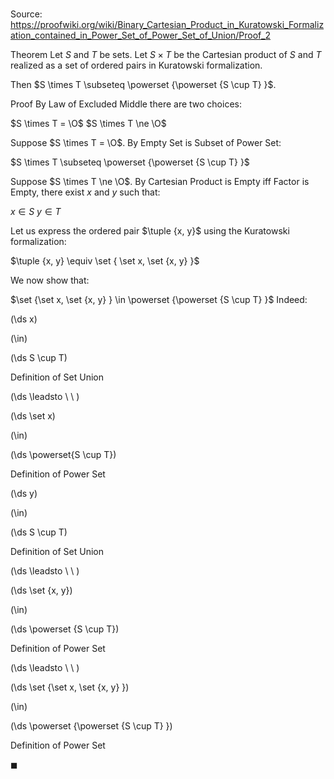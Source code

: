 # 

Source: https://proofwiki.org/wiki/Binary_Cartesian_Product_in_Kuratowski_Formalization_contained_in_Power_Set_of_Power_Set_of_Union/Proof_2

Theorem
Let $S$ and $T$ be sets.
Let $S \times T$ be the Cartesian product of $S$ and $T$ realized as a set of ordered pairs in Kuratowski formalization.

Then $S \times T \subseteq \powerset {\powerset {S \cup T} }$.


Proof
By Law of Excluded Middle there are two choices:

$S \times T = \O$
$S \times T \ne \O$

Suppose $S \times T = \O$.
By Empty Set is Subset of Power Set:

$S \times T \subseteq \powerset {\powerset {S \cup T} }$

Suppose $S \times T \ne \O$.
By Cartesian Product is Empty iff Factor is Empty, there exist $x$ and $y$ such that:

$x \in S$
$y \in T$

Let us express the ordered pair $\tuple {x, y}$ using the Kuratowski formalization:

$\tuple {x, y} \equiv \set { \set x, \set {x, y} }$

We now show that:

$\set {\set x, \set {x, y} } \in \powerset {\powerset {S \cup T} }$
Indeed:














\(\ds x\)

\(\in\)







\(\ds S \cup T\)





Definition of Set Union








\(\ds \leadsto \ \ \)





\(\ds \set x\)

\(\in\)







\(\ds \powerset{S \cup T}\)





Definition of Power Set














\(\ds y\)

\(\in\)







\(\ds S \cup T\)





Definition of Set Union








\(\ds \leadsto \ \ \)





\(\ds \set {x, y}\)

\(\in\)







\(\ds \powerset {S \cup T}\)





Definition of Power Set








\(\ds \leadsto \ \ \)





\(\ds \set {\set x, \set {x, y} }\)

\(\in\)







\(\ds \powerset {\powerset {S \cup T} }\)





Definition of Power Set



$\blacksquare$





